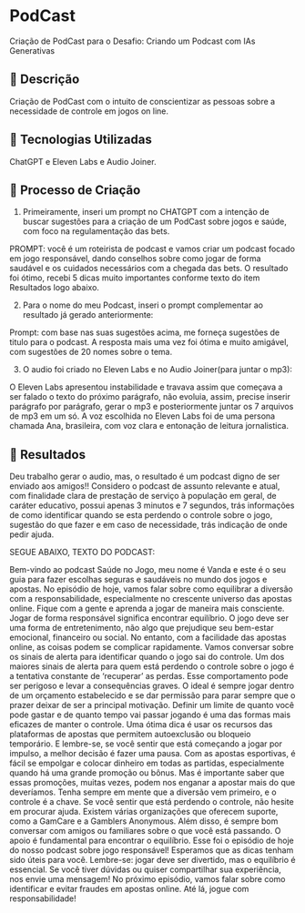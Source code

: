 # PodCast
Criação de PodCast para o Desafio: Criando um Podcast com IAs Generativas

## 📒 Descrição
Criação de PodCast com o intuito de conscientizar as pessoas sobre a necessidade de controle em jogos on line.

## 🤖 Tecnologias Utilizadas
ChatGPT e Eleven Labs e Audio Joiner.

## 🧐 Processo de Criação
1. Primeiramente, inseri um prompt no CHATGPT com a intenção de buscar sugestões para a criação de um PodCast sobre jogos e saúde, com foco na regulamentação das bets.

PROMPT: você é um roteirista de podcast e vamos criar um podcast focado em jogo responsável, dando conselhos sobre como jogar de forma saudável e os cuidados necessários com  a chegada das bets.
O resultado foi ótimo, recebi 5 dicas muito importantes conforme texto do item Resultados logo abaixo.

2. Para o nome do meu Podcast, inseri o prompt complementar ao resultado já gerado anteriormente:

Prompt: com base nas suas sugestões acima, me forneça sugestões de titulo para o podcast.
A resposta mais uma vez foi ótima e muito amigável, com sugestões de 20 nomes sobre o tema.

3. O audio foi criado no Eleven Labs e no Audio Joiner(para juntar o mp3):

O Eleven Labs apresentou instabilidade e travava assim que começava a ser falado o texto do próximo parágrafo, não evoluia, assim, precise inserir parágrafo por parágrafo, gerar o mp3 e posteriormente juntar os 7 arquivos de mp3 em um só.
A voz escolhida no Eleven Labs foi de uma persona chamada Ana, brasileira, com voz clara e entonação de leitura jornalistica.

## 🚀 Resultados
Deu trabalho gerar o audio, mas, o resultado é um podcast digno de ser enviado aos amigos!! 
Considero o podcast de assunto relevante e atual, com finalidade clara de prestação de serviço à população em geral, de caráter educativo, possui apenas 3 minutos e 7 segundos, trás informações de como identificar quando se esta perdendo o controle sobre o jogo, sugestão do que fazer e em caso de necessidade, trás indicação de onde pedir ajuda.

SEGUE ABAIXO, TEXTO DO PODCAST:

Bem-vindo ao podcast Saúde no Jogo, meu nome é Vanda e este é o seu guia para fazer escolhas seguras e saudáveis no mundo dos jogos e apostas. No episódio de hoje, vamos falar sobre como equilibrar a diversão com a responsabilidade, especialmente no crescente universo das apostas online. Fique com a gente e aprenda a jogar de maneira mais consciente.
Jogar de forma responsável significa encontrar equilíbrio. O jogo deve ser uma forma de entretenimento, não algo que prejudique seu bem-estar emocional, financeiro ou social. No entanto, com a facilidade das apostas online, as coisas podem se complicar rapidamente. Vamos conversar sobre os sinais de alerta para identificar quando o jogo sai do controle.
Um dos maiores sinais de alerta para quem está perdendo o controle sobre o jogo é a tentativa constante de ‘recuperar’ as perdas. Esse comportamento pode ser perigoso e levar a consequências graves. O ideal é sempre jogar dentro de um orçamento estabelecido e se dar permissão para parar sempre que o prazer deixar de ser a principal motivação.
Definir um limite de quanto você pode gastar e de quanto tempo vai passar jogando é uma das formas mais eficazes de manter o controle. Uma ótima dica é usar os recursos das plataformas de apostas que permitem autoexclusão ou bloqueio temporário. E lembre-se, se você sentir que está começando a jogar por impulso, a melhor decisão é fazer uma pausa.
Com as apostas esportivas, é fácil se empolgar e colocar dinheiro em todas as partidas, especialmente quando há uma grande promoção ou bônus. Mas é importante saber que essas promoções, muitas vezes, podem nos enganar a apostar mais do que deveríamos. Tenha sempre em mente que a diversão vem primeiro, e o controle é a chave.
Se você sentir que está perdendo o controle, não hesite em procurar ajuda. Existem várias organizações que oferecem suporte, como a GamCare e a Gamblers Anonymous. Além disso, é sempre bom conversar com amigos ou familiares sobre o que você está passando. O apoio é fundamental para encontrar o equilíbrio.
Esse foi o episódio de hoje do nosso podcast sobre jogo responsável! Esperamos que as dicas tenham sido úteis para você. Lembre-se: jogar deve ser divertido, mas o equilíbrio é essencial. Se você tiver dúvidas ou quiser compartilhar sua experiência, nos envie uma mensagem! No próximo episódio, vamos falar sobre como identificar e evitar fraudes em apostas online. Até lá, jogue com responsabilidade!



